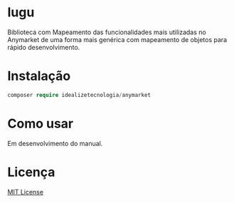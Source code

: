 Iugu
==============

Biblioteca com Mapeamento das funcionalidades mais utilizadas no Anymarket de uma forma mais genérica com mapeamento de objetos para rápido desenvolvimento.

Instalação
==============
```php
composer require idealizetecnologia/anymarket
```

Como usar
==============
Em desenvolvimento do manual.

Licença
==============

[MIT License](http://zenorocha.mit-license.org/)